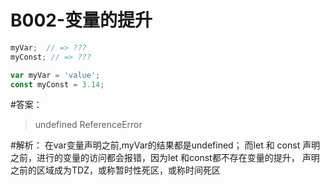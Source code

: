 # B002-变量的提升

```js
myVar;  // => ???
myConst; // => ???

var myVar = 'value';
const myConst = 3.14;
```


#答案：
> undefined
> ReferenceError

#解析：
在var变量声明之前,myVar的结果都是undefined；
而let 和 const 声明之前，进行的变量的访问都会报错，因为let 和const都不存在变量的提升，
声明之前的区域成为TDZ，或称暂时性死区，或称时间死区